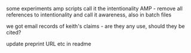 some experiments amp scripts call it the intentionality AMP - remove all references to intentionality and call it awareness, also in batch files



we got email records of keith's claims - are they any use, should they be cited?



update preprint URL etc in readme